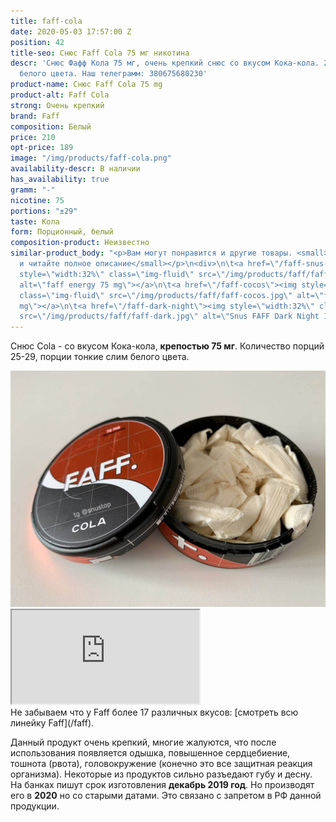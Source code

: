 ```yaml
---
title: faff-cola
date: 2020-05-03 17:57:00 Z
position: 42
title-seo: Снюс Faff Cola 75 мг никотина
descr: 'Снюс Фафф Кола 75 мг, очень крепкий снюс со вкусом Кока-кола. 29 тонких порций
  белого цвета. Наш телеграмм: 380675680230'
product-name: Снюс Faff Cola 75 mg
product-alt: Faff Cola
strong: Очень крепкий
brand: Faff
composition: Белый
price: 210
opt-price: 189
image: "/img/products/faff-cola.png"
availability-descr: В наличии
has_availability: true
gramm: "-"
nicotine: 75
portions: "±29"
taste: Кола
form: Порционный, белый
composition-product: Неизвестно
similar-product_body: "<p>Вам могут понравится и другие товары. <small>Жмите на картинки
  и читайте полное описание</small></p>\n<div>\n\t<a href=\"/faff-snus-energy\"><img
  style=\"width:32%\" class=\"img-fluid\" src=\"/img/products/faff/faff-redbull.jpg\"
  alt=\"faff energy 75 mg\"></a>\n\t<a href=\"/faff-cocos\"><img style=\"width:32%\"
  class=\"img-fluid\" src=\"/img/products/faff/faff-cocos.jpg\" alt=\"faff cocos 100
  mg\"></a>\n\t<a href=\"/faff-dark-night\"><img style=\"width:32%\" class=\"img-fluid\"
  src=\"/img/products/faff/faff-dark.jpg\" alt=\"Snus FAFF Dark Night 100 mg\"></a>\n</div>"
---
```


Снюс Cola - со вкусом Кока-кола, **крепостью 75 мг**. Количество порций 25-29, порции тонкие слим белого цвета.
<div class="mb-3">
<img class="img-fluid" src="/img/products/faff/open/cola.jpg" alt="Снюс faff cola 75 mg">
</div>
<div class="embed-responsive embed-responsive-16by9 mb-3">
  <iframe class="embed-responsive-item" src="https://www.youtube.com/embed/NTXkb_qVFpU" allowfullscreen></iframe>
</div>
Не забываем что у Faff более 17 различных вкусов: [смотреть всю линейку Faff](/faff).

Данный продукт очень крепкий, многие жалуются, что после использования появляется одышка, повышенное сердцебиение, тошнота (рвота), головокружение (конечно это все защитная реакция организма). Некоторые из продуктов сильно разъедают губу и десну.
На банках пишут срок изготовления **декабрь 2019 год**. Но производят его в **2020** но со старыми датами. Это связано с запретом в РФ данной продукции.